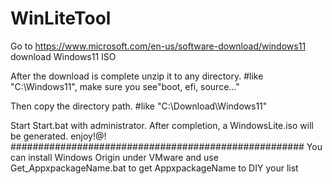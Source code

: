 # WinLiteTool
Go to
https://www.microsoft.com/en-us/software-download/windows11
download Windows11 ISO

After the download is complete unzip it to any directory.
#like "C:\Windows11", make sure you see"boot, efi, source..."

Then copy the directory path.
#like "C:\Download\Windows11"

Start Start.bat with administrator.
After completion, a WindowsLite.iso will be generated.
enjoy!@!
#####################################################
You can install Windows Origin under VMware and use Get_AppxpackageName.bat to get AppxpackageName to DIY your list
